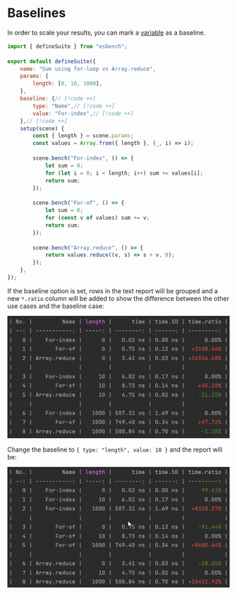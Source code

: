 # Baselines

In order to scale your results, you can mark a [variable](./parameterization#variables) as a baseline.

```javascript
import { defineSuite } from "esbench";

export default defineSuite({
	name: "Sum using for-loop vs Array.reduce",
	params: {
		length: [0, 10, 1000],
	},
	baseline: {// [!code ++]
		type: "Name",// [!code ++]
		value: "For-index",// [!code ++]
	},// [!code ++]
	setup(scene) {
		const { length } = scene.params;
		const values = Array.from({ length }, (_, i) => i);

		scene.bench("For-index", () => {
			let sum = 0;
			for (let i = 0; i < length; i++) sum += values[i];
			return sum;
		});

		scene.bench("For-of", () => {
			let sum = 0;
			for (const v of values) sum += v;
			return sum;
		});

		scene.bench("Array.reduce", () => {
			return values.reduce((v, s) => s + v, 0);
		});
	},
});
```

If the baseline option is set, rows in the text report will be grouped and a new `*.ratio` column will be added to show the difference between the other use cases and the baseline case:

![Text Report 1](./baseline1.png)

Change the baseline to `{ type: "length", value: 10 }` and the report will be:

![Text Report 2](./baseline2.png)
